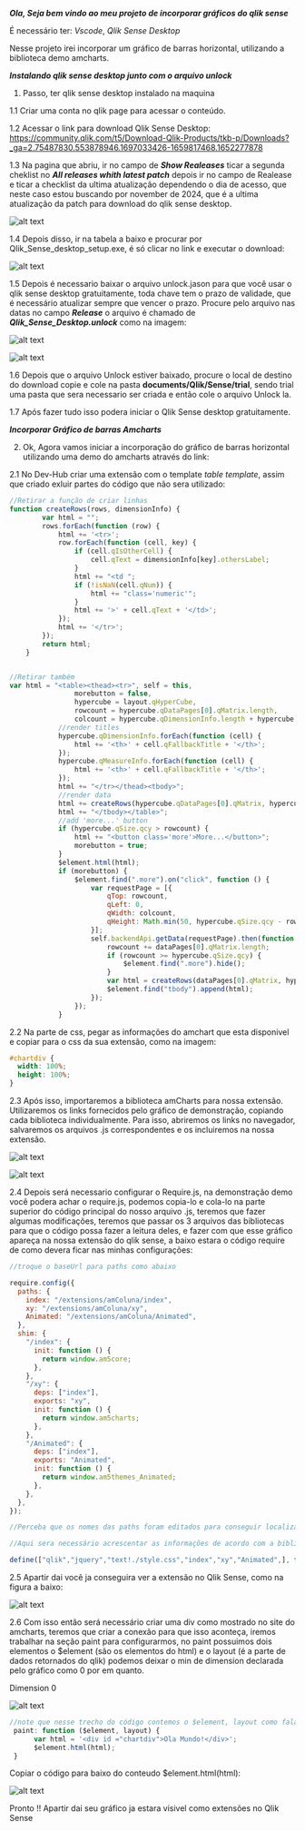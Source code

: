 ***Ola, Seja bem vindo ao meu projeto de incorporar gráficos do qlik sense***

É necessário ter: *Vscode*, *Qlik Sense Desktop*

Nesse projeto irei incorporar um gráfico de barras horizontal, utilizando a biblioteca demo amcharts.

***Instalando qlik sense desktop junto com o arquivo unlock***

1. Passo, ter qlik sense desktop instalado na maquina

1.1 Criar uma conta no qlik page para acessar o conteúdo.

1.2 Acessar o link para download Qlik Sense Desktop: 
https://community.qlik.com/t5/Download-Qlik-Products/tkb-p/Downloads?_ga=2.75487830.553878946.1697033426-1659817468.1652277878

1.3 Na pagina que abriu, ir no campo de ***Show Realeases*** ticar a segunda cheklist no ***All releases whith latest patch*** depois ir no campo de Realease e ticar a checklist da ultima atualização dependendo o dia de acesso, que neste caso estou buscando por november de 2024, que é a ultima atualização da patch para download do qlik sense desktop.

![alt text](image.png)

1.4 Depois disso, ir na tabela a baixo e procurar por  Qlik_Sense_desktop_setup.exe, é só clicar no link e executar o download:

![alt text](image-1.png)


1.5 Depois é necessario baixar o arquivo unlock.jason para que você usar o qlik sense desktop gratuitamente, toda chave tem o prazo de validade, que é necessário atualizar sempre que vencer o prazo. Procure pelo arquivo nas datas no campo ***Release*** o arquivo é chamado de ***Qlik_Sense_Desktop.unlock*** como na imagem:

![alt text](image-3.png)

![alt text](image-2.png)

1.6 Depois que o arquivo Unlock estiver baixado, procure o local de destino do download copie e cole na pasta **documents/Qlik/Sense/trial**, sendo trial uma pasta que sera necessario ser criada e então cole o arquivo Unlock la.

1.7 Após fazer tudo isso podera iniciar o Qlik Sense desktop gratuitamente.

***Incorporar Gráfico de barras Amcharts***

2. Ok, Agora vamos iniciar a incorporação do gráfico de barras horizontal utilizando uma demo do amcharts através do link:
<colocar link aqui>


2.1 No Dev-Hub criar uma extensão com o template *table template*, assim que criado exluir partes do código que não sera utilizado:

```javascript
//Retirar a função de criar linhas
function createRows(rows, dimensionInfo) {
		var html = "";
		rows.forEach(function (row) {
			html += '<tr>';
			row.forEach(function (cell, key) {
				if (cell.qIsOtherCell) {
					cell.qText = dimensionInfo[key].othersLabel;
				}
				html += "<td ";
				if (!isNaN(cell.qNum)) {
					html += "class='numeric'";
				}
				html += '>' + cell.qText + '</td>';
			});
			html += '</tr>';
		});
		return html;
	}


//Retirar também
var html = "<table><thead><tr>", self = this,
				morebutton = false,
				hypercube = layout.qHyperCube,
				rowcount = hypercube.qDataPages[0].qMatrix.length,
				colcount = hypercube.qDimensionInfo.length + hypercube.qMeasureInfo.length;
			//render titles
			hypercube.qDimensionInfo.forEach(function (cell) {
				html += '<th>' + cell.qFallbackTitle + '</th>';
			});
			hypercube.qMeasureInfo.forEach(function (cell) {
				html += '<th>' + cell.qFallbackTitle + '</th>';
			});
			html += "</tr></thead><tbody>";
			//render data
			html += createRows(hypercube.qDataPages[0].qMatrix, hypercube.qDimensionInfo);
			html += "</tbody></table>";
			//add 'more...' button
			if (hypercube.qSize.qcy > rowcount) {
				html += "<button class='more'>More...</button>";
				morebutton = true;
			}
			$element.html(html);
			if (morebutton) {
				$element.find(".more").on("click", function () {
					var requestPage = [{
						qTop: rowcount,
						qLeft: 0,
						qWidth: colcount,
						qHeight: Math.min(50, hypercube.qSize.qcy - rowcount)
					}];
					self.backendApi.getData(requestPage).then(function (dataPages) {
						rowcount += dataPages[0].qMatrix.length;
						if (rowcount >= hypercube.qSize.qcy) {
							$element.find(".more").hide();
						}
						var html = createRows(dataPages[0].qMatrix, hypercube.qDimensionInfo);
						$element.find("tbody").append(html);
					});
				});
			}
```
2.2 Na parte de css, pegar as informações do amchart que esta disponivel e copiar para o css da sua extensão, como na imagem:

```css
#chartdiv {
  width: 100%;
  height: 100%;
}
```

2.3 Após isso, importaremos a biblioteca amCharts para nossa extensão. Utilizaremos os links fornecidos pelo gráfico de demonstração, copiando cada biblioteca individualmente. Para isso, abriremos os links no navegador, salvaremos os arquivos .js correspondentes e os incluiremos na nossa extensão.

![alt text](image-5.png)

![alt text](image-6.png)

2.4 Depois será necessario configurar o Require.js, na demonstração demo você podera achar o require.js, podemos copia-lo e cola-lo na parte superior do código principal do nosso arquivo .js, teremos que fazer algumas modificações, teremos que passar os 3 arquivos das bibliotecas para que o código possa fazer a leitura deles, e fazer com que esse gráfico apareça na nossa extensão do qlik sense, a baixo estara o código require de como devera ficar nas minhas configurações:

```javascript
//troque o baseUrl para paths como abaixo

require.config({
  paths: {
    index: "/extensions/amColuna/index",
    xy: "/extensions/amColuna/xy",
    Animated: "/extensions/amColuna/Animated",
  },
  shim: {
    "/index": {
      init: function () {
        return window.am5core;
      },
    },
    "/xy": {
      deps: ["index"],
      exports: "xy",
      init: function () {
        return window.am5charts;
      },
    },
    "/Animated": {
      deps: ["index"],
      exports: "Animated",
      init: function () {
        return window.am5themes_Animated;
      },
    },
  },
});

//Perceba que os nomes das paths foram editados para conseguir localizar meus arquivos dentro da minha estrutura, o mesmo foi feito para a propriedade shim

//Aqui sera necessário acrescentar as informações de acordo com a biblioteca

define(["qlik","jquery","text!./style.css","index","xy","Animated",], function (qlik, $, cssContent, index, xy, Animated))


```

2.5 Apartir dai você ja conseguira ver a extensão no Qlik Sense, como na figura a baixo:

![alt text](image-7.png)

2.6 Com isso então será necessário criar uma div como mostrado no site do amcharts, teremos que criar a conexão para que isso aconteça, iremos trabalhar na seção paint para configurarmos, no paint possuimos dois elementos o $element (são os elementos do html) e o layout (é a parte de dados retornados do qlik) podemos deixar o min de dimension declarada pelo gráfico como 0 por em quanto.

Dimension 0

![alt text](image-8.png)

```javascript
//note que nesse trecho do código contemos o $element, layout como falado acima, sera nesse escopo que colocaremos o código que está no demo para renderização do gráfico
 paint: function ($element, layout) {
      var html = '<div id ="chartdiv">Ola Mundo!</div>';
      $element.html(html);
 }
 ```

 Copiar o código para baixo do conteudo $element.html(html):

 ![alt text](image-9.png)

 Pronto !! Apartir dai seu gráfico ja estara visivel como extensões no Qlik Sense